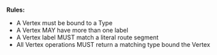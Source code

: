 **Rules:**
- A Vertex must be bound to a Type
- A Vertex MAY have more than one label
- A Vertex label MUST match a literal route segment
- All Vertex operations MUST return a matching type bound the Vertex 